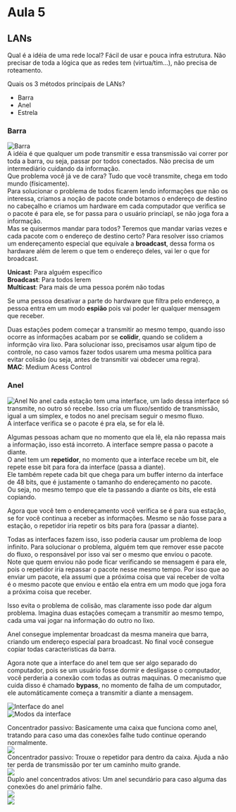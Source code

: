 # Aula 5

## LANs
Qual é a idéia de uma rede local? Fácil de usar e pouca infra estrutura. Não precisar de toda a lógica que as redes tem (virtua/tim...), não precisa de roteamento.  

Quais os 3 métodos princípais de LANs?  
* Barra  
* Anel  
* Estrela  

### Barra 
![Barra](1.PNG)  
A idéia é que qualquer um pode transmitir e essa transmissão vai correr por toda a barra, ou seja, passar por todos conectados. Não precisa de um intermediário cuidando da informação.  
Que problema você já ve de cara? Tudo que você transmite, chega em todo mundo (físicamente).  
Para solucionar o problema de todos ficarem lendo informações que não os interessa, criamos a noção de pacote onde botamos o endereço de destino no cabeçalho e criamos um hardware em cada computador que verifica se o pacote é para ele, se for passa para o usuário princiapl, se não joga fora a informação.  
Mas se quisermos mandar para todos? Teremos que mandar varias vezes e cada pacote com o endereço de destino certo? Para resolver isso criamos um endereçamento especial que equivale a **broadcast**, dessa forma os hardware além de lerem o que tem o endereço deles, vai ler o que for broadcast.  

**Unicast**: Para alguém específico  
**Broadcast**: Para todos lerem  
**Multicast**: Para mais de uma pessoa porém não todas  

Se uma pessoa desativar a parte do hardware que filtra pelo endereço, a pessoa entra em um modo **espião** pois vai poder ler qualquer mensagem que receber.  

Duas estações podem começar a transmitir ao mesmo tempo, quando isso ocorre as informações acabam por se **colidir**, quando se colidem a informção vira lixo. Para solucionar isso, precisamos usar algum tipo de controle, no caso vamos fazer todos usarem uma mesma política para evitar colisão (ou seja, antes de transmitir vai obdecer uma regra).  
**MAC**: Medium Acess Control  

### Anel 
![Anel](2.PNG)
No anel cada estação tem uma interface, um lado dessa interface só transmite, no outro só recebe. Isso cria um fluxo/sentido de transmissão, igual a um simplex, e todos no anel precisam seguir o mesmo fluxo.   
A interface verifica se o pacote é pra ela, se for ela lê.  

Algumas pessoas acham que no momento que ela lê, ela não repassa mais a informação, isso está incorreto. A interface sempre passa o pacote a diante.  
O anel tem um **repetidor**, no momento que a interface recebe um bit, ele repete esse bit para fora da interface (passa a diante).  
Ele também repete cada bit que chega para um buffer interno da interface de 48 bits, que é justamente o tamanho do endereçamento no pacote.  
Ou seja, no mesmo tempo que ele ta passando a diante os bits, ele está copiando.  

Agora que você tem o endereçamento você verifica se é para sua estação, se for você continua a receber as informações. Mesmo se não fosse para a estação, o repetidor iria repetir os bits para fora (passar a diante).  

Todas as interfaces fazem isso, isso poderia causar um problema de loop infinito. Para solucionar o problema, alguém tem que remover esse pacote do fluxo, o responsável por isso vai ser o mesmo que enviou o pacote.  
Note que quem enviou não pode ficar verificando se mensagem é para ele, pois o repetidor iria repassar o pacote nesse mesmo tempo. Por isso que ao enviar um pacote, ela assumi que a próxima coisa que vai receber de volta é o mesmo pacote que enviou e então ela entra em um modo que joga fora a próxima coisa que receber.  

Isso evita o problema de colisão, mas claramente isso pode dar algum problema. Imagina duas estações começam a transmitir ao mesmo tempo, cada uma vai jogar na informação do outro no lixo.  

Anel consegue implementar broadcast da mesma maneira que barra, criando um endereço especial para broadcast.
No final você consegue copiar todas caracteristicas da barra.  

Agora note que a interface do anel tem que ser algo separado do computador, pois se um usuário fosse dormir e desligasse o computador, você perderia a conexão com todas as outras maquinas. O mecanismo que cuida disso é chamado **bypass**, no momento de falha de um computador, ele automáticamente começa a transmitir a diante a mensagem.  

![Interface do anel](3.PNG)  
![Modos da interface](4.PNG)  

Concentrador passivo: Basicamente uma caixa que funciona como anel, tratando para caso uma das conexões falhe tudo continue operando normalmente.  
![](5.PNG)  
Concentrador passivo: Trouxe o repetidor para dentro da caixa. Ajuda a não ter perda de transmissão por ter um caminho muito grande.  
![](6.PNG)  
Duplo anel concentrados ativos: Um anel secundário para caso alguma das conexões do anel primário falhe.  
![](7.PNG)  
![](8.PNG)  
